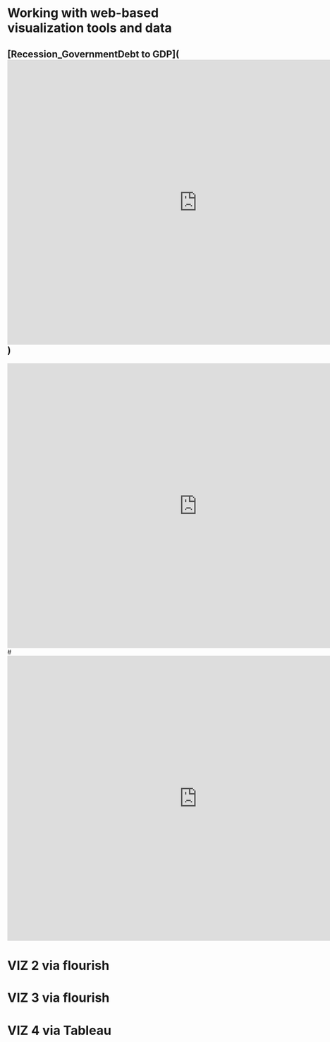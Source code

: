 # Working with web-based visualization tools and data

## [Recession_GovernmentDebt to GDP](<iframe src="https://data.oecd.org/chart/6vi6" width="860" height="645" style="border: 0" mozallowfullscreen="true" webkitallowfullscreen="true" allowfullscreen="true"><a href="https://data.oecd.org/chart/6vi6" target="_blank">OECD Chart: General government debt, Total, % of GDP, Annual, 2008</a></iframe>)

<iframe src="https://data.oecd.org/chart/6vi6" width="860" height="645" style="border: 0" mozallowfullscreen="true" webkitallowfullscreen="true" allowfullscreen="true"><a href="https://data.oecd.org/chart/6vi6" target="_blank">OECD Chart: General government debt, Total, % of GDP, Annual, 2008</a></iframe>
# <iframe src="https://data.oecd.org/chart/6vi6" width="860" height="645" style="border: 0" mozallowfullscreen="true" webkitallowfullscreen="true" allowfullscreen="true"><a href="https://data.oecd.org/chart/6vi6" target="_blank">OECD Chart: General government debt, Total, % of GDP, Annual, 2008</a></iframe>


# VIZ 2 via flourish

<div class="flourish-embed flourish-chart" data-src="visualisation/7675634"><script src="https://public.flourish.studio/resources/embed.js"></script></div>

# VIZ 3 via flourish

<div class="flourish-embed flourish-hierarchy" data-src="visualisation/7676681"><script src="https://public.flourish.studio/resources/embed.js"></script></div>

# VIZ 4 via Tableau
